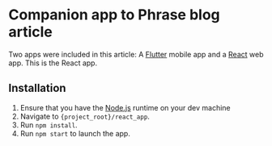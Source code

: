 # Companion app to Phrase blog article

Two apps were included in this article: A [Flutter](https://flutter.dev/) mobile
app and a [React](https://reactjs.org/) web app. This is the React app.

## Installation

1. Ensure that you have the [Node.js](https://nodejs.org/en/) runtime on
   your dev machine
1. Navigate to `{project_root}/react_app`.
1. Run `npm install`.
1. Run `npm start` to launch the app.
